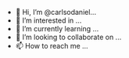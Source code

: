 - 👋 Hi, I’m @carlsodaniel...
- 👀 I’m interested in ...
- 🌱 I’m currently learning ...
- 💞️ I’m looking to collaborate on ...
- 📫 How to reach me ...

<!---

O dia da consciência negra surgiu na segunda metade dos anos 1970, sua primeira comemoração se deu por um grupo de 12 negros que se reunia no Clube Náutico Marcílio Dias, na cidade de Porto Alegre. O clube foi o único na cidade a ceder um espaço ao grupo, os outros clubes não permitiam que afrodescendentes frequentassem seus espaços.
A data do 20 de novembro marca a morte de Zumbi dos Palmares, assassinado por tropas coloniais brasileiras em 1695 e líder do Quilombo dos Palmares, que resistiu por 95 anos na Serra da Barriga em Alagoas.
A ideia de comemorar o dia da consciência negra em tal data nasceu das conversas entre quatro universitários gaúchos: Oliveira Silveira, Vilar Nunes, Ilmo da Silva e Antônio Carlos Côrtes.
O grupo questionava a outra data que se colocava na posição de representar a luta das pessoas negras, que era 13 de maio, dia em que foi assinada a Lei Áurea pela princesa Isabel em 1888.
A mudança de data, para os universitários gaúchos,  representava uma escolha que partia genuinamente deles e não da oficialidade. Nesse sentido, representava, também, um ato de consciência. Na época, no entanto, a ditadura militar estava em seu auge no Brasil. O AI-5 já havia sido institucionalizado e os processos de censura cresciam vertiginosamente.
Em ocasião de uma publicação de uma nota no jornal local intitulada “Zumbi - A homenagem dos negros do teatro”, o grupo foi intimado a comparecer à Polícia Federal. Eles haviam sido confundidos com uma organização chamada VAR-Palmares. No fim das contas, após apresentarem uma série de esclarecimentos, eles foram liberados. A partir desse momento, contudo, a data ganhou repercussão nacional.
O Dia da Consciência Negra representou e representa um grande marco no movimento negro. Um dos motivos disso é o fato de ter mudado de data para o dia do assassinato de um herói negro, que deu sua vida pela luta do seu povo. Isso força a memória coletiva a se lembrar de figuras negras fizeram história e que são frequentemente esquecidas.
“Quando eles propõem essa data, mais do que uma alternativa, estão propondo a ideia de liberdade conquistada. Isso marca o movimento negro contemporâneo no Brasil em manifestações importantes, como a marcha pelo aniversário de 300 anos de Zumbi, que aconteceu em 1995″, explica o pesquisador Deivison Campos, que estuda o movimento negro e a história do Grupo Palmares.
Ao prestar homenagem a Zumbi, a população negra fortalece as referências e mitos da cultura histórica e da trajetória negra no Brasil.
A data também estimula o fortalecimento da unidade do movimento negro, que em 1988, junto com outros movimentos sociais, logrou uma representação constitucional, com medidas que, de certa forma, promovem reparações históricas, como a lei de preconceito de raça ou cor (nº 7.716, de janeiro de 1989).
![image](https://user-images.githubusercontent.com/113718263/200055035-9ef4c880-cb5e-4750-9945-a31151238078.png)

























